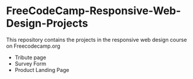 # FreeCodeCamp-Responsive-Web-Design-Projects

This repository contains the projects in the responsive web design course on Freecodecamp.org 

* Tribute page [](https://codepen.io/moro-afriyie/pen/wvJrwXy)
* Survey Form
* Product Landing Page

